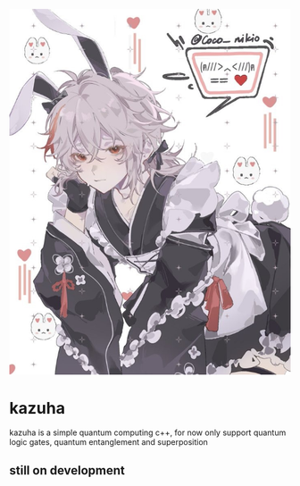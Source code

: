 ![kazuha](kazuha.jpg)

# kazuha 

kazuha is a simple quantum computing c++, for now only support quantum logic gates, quantum entanglement and superposition

## still on development
